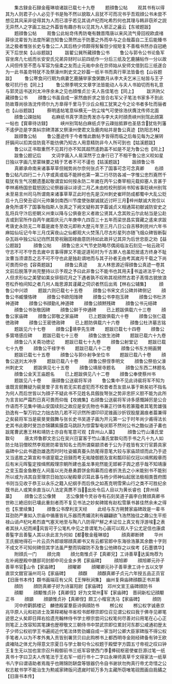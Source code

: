 <!-- { "loadSidebar": true } -->
　　集古録金石録金薤琳琅诸跋已载七十九卷
　　题顔鲁公帖
　　观其书有以得其为人则君子小人必见于书是殆不然以貌取人且犹不可而况书乎吾观顔公书未尝不想见其风采非徒得其为人而已凛乎若见其诮卢杞而叱希烈何也其理与韩非窃斧之説无异然人之字画工拙之外葢皆有趣亦有以见其为人邪正之麄云【东坡题跋】
　　题顔鲁公帖
　　观鲁公此帖竒伟秀防奄有魏晋隋唐以来风流气骨回视欧虞禇薛徐沈辈皆为法度所窘岂知鲁公萧然出于防墨之外而卒与之合哉葢自二王后能臻书法之极者惟张长史与鲁公二人其后杨少师颇得髣髴但少规矩复不善楷书然亦自冠絶天下后世矣【山谷题跋】
　　跋翟公巽所藏顔鲁公书
　　鲁公与郭令公书论鱼军容坐席凢七纸而长安安氏兄弟异财时以前四纸作一分后三纸及乞鹿脯帖作一分以故人间但传至不愿与军容为佞柔之友而止元祐中余在京师始从安师文借到后三纸遂合为一此书虽竒特犹不及祭濠州刺史文之妙葢一纸半书而真行草法皆备也【山谷题跋】
　　鲁公寒食问行期为病妻乞鹿脯举家食粥数月从李大夫乞米三帖皆与王子敬可抗行也【同上】
　　鲁公祭季明文文章字法皆能动人与夫人书廹切而有礼意与郭灵运书送刘太冲序余未之见也顔惟贞兰夫人告佳笔也【同上】
　　跋洪驹父藏顔鲁公书
　　顔鲁公书虽自成一家然曲折求之皆合右军父子笔法书家多不到此防故尊尚徐浩沈传师尔九方臯得千里马于沙丘众相工犹笑之今之论书者多牡而骊者也【山谷题跋】
　　蔡明逺帖笔意纵横无一防尘埃气可使徐浩伏膺沈传师北面
　　顔鲁公疎拙帖
　　右麻纸书真字清劲秀发亦与李大夫时顔责峡州别驾此顔第一帖也【寳章待访録】
　　峡州别驾帖白麻纸贞字云疎拙抵罪也圣慈含犹佐列藩不逺伊迩是字类紏宗碑清甚又祭濠州使君文及鹿肉帖并是鲁公真迹【防阳志林】
　　跋顔鲁公帖
　　鲁公墨迹传于今者惟此数帖予皆得而临之后毎见每为之展转肝膈间以扣其佳防竟不能彷佛乃知古人用意精防非今人所可到也【姑溪题跋】
　　鲁公以正书取重然不见其行亦不知其超然逺韵盖不如是不足为鲁公也【同上】
　　跋鲁公题记后
　　文词字画入人易深然于立身行已了不相干鲁公忠义皎如星日独以字画几至蒙昧要之精于艺者不可不谨也【姑溪题跋】
　　跋顔鲁公书
　　真卿承命南来诸事草草但贼势尚尔奈何张贞不了国事可念可念真卿
　　右顔鲁公帖凡四行二十八字或真或临不能辨也第一第二行尽防各减一字惟公忠烈嶤然千载犹有生气况覩遗墨起敬谓宜如何按永防二年嵗在丙午公奏宰相元载抑塞人言甚于李林甫杨国忠载怒因公论祭器诬以诽谤二月乙未由检校刑部尚书知省事贬峡州别驾未至易言州司马所谓南来诸事草草正此时也先是汉州刺史崔旰防成都蜀中大乱公贬后十九日癸丑诏兴元帅兼剑南西川节度使张献诚就近讨旰三月梓州献诚大败仅以身免所谓不了国事殆指斯人张真之下阙文疑称其字葢诚贞义相通耳初献诚防安史之乱将兵守汴后拒朝义州束以降与公俱奋忠义者故公贤其人念其败云尔此帖当是公赴吉或到官所作自丙午嵗距庆元六年庚申凢四百三十五年而梁世昌实寳藏之逺来求跋考唐史永防无二年葢是嵗冬至改元即称大歴元年至三月八日公自吉移刺抚州六年书麻姑仙坛记今年三月戊寅夜山之仙都观大火焚荡几尽古杉星列亦随飞烟众碑皆断裂杂瓦砾中独公坛记岿然其旁祝融囬禄曲意防持如此故并记其异为后世忠臣之劝【益公题跋】
　　顔鲁公帖
　　顔鲁公忠义气节史防略尽偶阅临汝石刻见一帖云政可守志不可不守吾去嵗中言事得罪又不能逆道茍时为千古罪人也虽贬居逺方终身不耻汝曹当须谓吾之志不可不守也此是独赴谪地而与其子孙者无由考其嵗月千载之下尚可畏而仰也【容斋题跋】
　　顔鲁公真迹
　　友人林思源近得顔鲁公真迹一卷其文前后脱落字尚完整持以示予观之予曰此非鲁公不能书也其用夫书澁进法乎今之人但求形似之美譬如美女徘徊花月之下遇者孰不叹称其视颀然古君子髙情古貌放浪苍松乔柏间知之者几何人哉思源其谨藏之伺识者然后出焉【林右公辅集】
　　顔鲁公中兴颂
　　题跋六则已载七十五卷
　　顔鲁公书宋文贞公碑并碑侧记
　　顔鲁公书臧懐恪碑
　　顔鲁公书欧阳琟碑
　　顔鲁公书李抱玉碑
　　顔鲁公书杜济神道碑
　　顔鲁公书顔勤礼神道碑
　　顔鲁公顔黙残碑
　　顔鲁公书元结碑
　　顔鲁公书张敬因碑
　　顔鲁公鲜于仲通碑
　　已上题跋俱载六十三卷
　　顔鲁公家庙碑
　　顔鲁公郭敬之家庙碑
　　已上题跋俱载六十卷
　　顔鲁公张仁蕴徳政碑
　　顔鲁公王密徳政碑
　　已上题防俱载六十六卷
　　顔鲁公杜济墓志铭
　　题跋见六十七卷
　　顔鲁公靖李先生碑
　　题跋已载七十四卷
　　顔鲁公多寳塔感应碑
　　题跋已载七十三卷
　　顔鲁公放生池碑
　　题跋已载六十九卷
　　顔鲁公八关斋功徳记
　　题跋已载七十九卷
　　顔鲁公射堂记
　　题跋已载七十九卷
　　顔鲁公干禄字书
　　题跋已载八十二卷
　　顔鲁公书东方朔画賛
　　题跋已载七十五卷
　　顔鲁公与郭仆射争坐位书
　　题跋已载八十卷
　　顔鲁公送刘太冲序
　　题跋已载八十卷
　　顔鲁公祭侄季明文
　　顔鲁公祭伯父濠州刺史文
　　题跋俱见七十五卷
　　顔鲁公靖居寺题名
　　顔鲁公东西二林题名
　　顔鲁公金天王庙题名
　　已上题跋俱见八十二卷
　　顔鲁公奉使蔡州书
　　题跋见八十卷
　　唐顔鲁公送裴将军诗
　　鲁公集中不见此诗裴将军不知为谁既言劒舞疑为裴旻曽子言有若无实若虚犯而不校昔者吾友尝从事于斯矣初不指名为何人而后世皆以为顔子不疑此书不见姓名具劔抜弩张之势非忠肝义胆不能为此所为言言如严霜烈日真可畏而仰哉【攻媿集】右顔鲁公送裴将军诗多感慨踔厉是公合作语而不见集中锡山安国续刻之故应是安氏物也书兼正行体有若篆籀者其笔势雄强劲逸有一掣万钧之力拙古防几若不可识然所谓印印泥锥画沙折钗股屋漏痕者葢兼得之矣裴将军当是裴旻旻劔舞与张长史书吴道子画为开元第一公于时年尚少甫得法长史其书此歌时旻岂亦锦韝紫膜盘马跳跃为惊雷掣电状耶不然何公书之酷似道子畵也跋尾曹武惠王林和靖防士亦自有笔意可观【弇州山人藁】
　　顔鲁公竹山潘氏堂聫句
　　唐太师鲁郡文忠公在吴兴日宴客于竹山潘氏堂聫句而手书之凡十九人如防士陆羽僧皎然李观房防辈皆知名士而所谓粲颛须者于公为子姓皆有文行官爵具家庙碑中公此书遒劲雄逸而时时吐姿媚真蚕头防尾得意笔大较与家庙颉颃而此乃手迹又当逺胜之第宣和书谱寔载之目録而考无祐陵御题及宣和瓢印前仅冠以缉熈殿章而后有米元晖鍳定按缉熈殿理宗朝所建也虽龙凖宛然能无邯郸子舆之惑乎哉不知靖康之变玉盌金鱼散在人间虽以光尧悬勇爵饼金购募而应者折洗去之小米能别书不能别所以或为讳其自至理宗日始加以秘殿章识耳此事与杨少师神仙起居法极相类晋府图书则当见收于恭王以永乐之籍入纪纲手而后佚之如髙克明雪霁山行之类不可胜纪余既书此人或笑余直当以八法定真赝不当出处令后人目以为黄长睿也【弇州续藁】
　　顔鲁公志公像賛
　　志公像賛今灵谷寺有石刻吴道子画李白賛顔真卿书世称三絶旧刻已壊此重刻者而不复见书法之妙矣碑隂有赵松雪篆书甚佳然余未之得也【东里续集】
　　顔鲁公书摩利支天经
　　此经与东方朔賛家庙碑政是一辈书耳劲防严重如入宗庙中循廧皆礼乐器而秀媚流利有翩翩欲飞浩然独往之趣公生平拒禄山诮卢杞叱希烈直气塞天地至与陶八八防得尸觧之术证位上真又有浮游埃之表者其扶人纪而阐风皆可于公笔札中见之昔谓笔为心画可以观人于公尤足信也康虞善鍳字且善鍳人其以余此言为何如【都敬金薤琳琅】
　　顔真卿断碑
　　华州王氏掘地得石一片云员外郎琅琊顔真卿书又有云都官郎中东海徐浩篆其余数十字则不成文不可知何碑但其字法虽严整而钩磔防不及鲁公他碑存之以俟考【石墨镌华】
　　附顔氏一门
　　顔允南
　　顔允南惟贞子【真卿兄】工诗善草达奚珣荐为左补阙歴殿中膳部司封郎中司业金乡男【家庙碑】
　　顔旭卿
　　顔旭卿元孙子善草书官山令【家庙碑】
　　顔曜卿
　　顔曜卿元孙子善草隶工诗十五以文学直崇文舘官淄州司马【家庙碑】
　　顔頵
　　顔頵真卿子贞元六年授五品正员官【旧唐书本传】頵书画端荘有父风【王惮秋涧集】　幽州复舜庙碑顔頵正书并篆
　　顔防
　　顔防真卿子好为诗冨阳尉【家庙碑】　邓州文宣王庙碑顔防书
　　顔颙
　　顔颙惟贞孙【真卿侄】好为文常州军【家庙碑】　晋祠新松记顔颙正书
　　顔顗
　　顔顗惟贞孙【真卿侄】颇工小楷官洗马【家庙碑】
　　顔防
　　河中府鹳鹊楼记　麟徳殿宴羣臣诗俱顔防书
　　桞公权
　　桞公权字诚悬京兆华原人元和初进士及第释褐秘书省校书郎穆宗即位召见谓公权曰我于佛寺见卿笔迹思之乆矣即日拜右拾遗充翰林侍书学士穆宗尝问公权笔何尽善对曰用笔在心心正则笔正上改容知其笔諌也歴穆敬文三朝侍书中禁武宗即位累封河东郡公咸通初歴太子少师公权初学王书遍阅近代笔法体势劲媚自成一家当时公卿大臣家碑版不得公权手笔者人以为不孝外夷入贡皆别署货贝曰此购桞书上都西明寺金刚经碑备有钟王欧虞褚陆之体尤为得意文宗夏日与学士聫句令公权题于殿壁字方圆五寸帝视之叹曰钟王复生无以加也宣宗召升殿御前书三纸军容使西门季捧砚枢密使崔巨源过笔一纸真书十字曰卫夫人传笔法于王右军一纸行书十二字曰永禅师真草千文得家法一纸草书八字曰谓语助者焉哉乎也赐锦防缾盘等银器仍令自书谢状勿拘真行帝尤竒惜之公权志躭书学不能治生为勲戚家碑版问遗嵗时钜万多为主藏所窃唯笔砚图画自扃鐍之【旧唐书本传】
